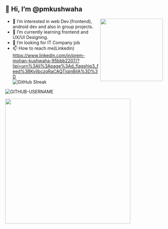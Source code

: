 ##  👋 Hi, I’m @pmkushwaha   
<p><img src="https://media.tenor.com/jVWFAViOwgoAAAAi/starklyart-starker.gif" width="200" align="right"></p>

- 👀 I’m interested in web Dev.(frontend), android dev and also in group projects.
- 🌱 I’m currently learning frontend and UX/UI Designing.
- 💞️ I’m looking for IT Company job  <br>
- 📫 How to reach me(Linkedin) https://www.linkedin.com/in/prem-mohan-kushwaha-95bbb2207/?lipi=urn%3Ali%3Apage%3Ad_flagship3_feed%3BKviIbczqRaCAQTjqjnBjlA%3D%3D <br>
![GitHub Streak](https://github-readme-streak-stats.herokuapp.com/?user=pmkushwaha) 
<p align="left"> <img src="https://komarev.com/ghpvc/?username=pmkushwaha-USERNAME&label=Profile%20views&color=ce9927&style=flat" alt="GITHUB-USERNAME" /> </p>
<img src="https://media.tenor.com/_DOBjnGspYAAAAAC/code-coding.gif" width="400">
 
<!---
pmkushwaha/pmkushwaha is a ✨ special ✨ repository because its `README.md` (this file) appears on your GitHub profile.
You can click the Preview link to take a look at your changes.
--->
